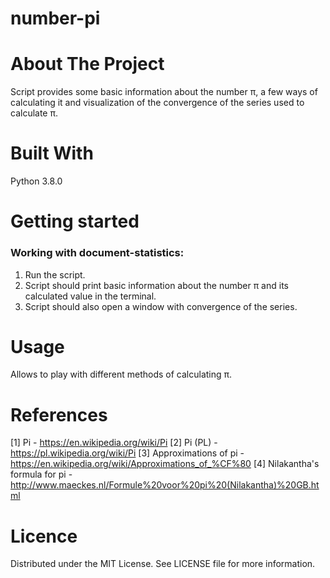 # number-pi

# About The Project
Script provides some basic information about the number π, a few ways of calculating it and visualization of the convergence of the series used to calculate π.

# Built With
Python 3.8.0

# Getting started

### Working with document-statistics:
1. Run the script.
2. Script should print basic information about the number π and its calculated value in the terminal.
3. Script should also open a window with convergence of the series.

# Usage
Allows to play with different methods of calculating π.

# References
[1] Pi - https://en.wikipedia.org/wiki/Pi
[2] Pi (PL) - https://pl.wikipedia.org/wiki/Pi
[3] Approximations of pi - https://en.wikipedia.org/wiki/Approximations_of_%CF%80
[4] Nilakantha's formula for pi - http://www.maeckes.nl/Formule%20voor%20pi%20(Nilakantha)%20GB.html

# Licence
Distributed under the MIT License. See LICENSE file for more information.
